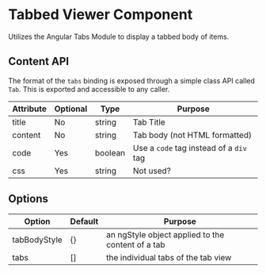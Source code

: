 # Tabbed Viewer Component

Utilizes the Angular Tabs Module to display a tabbed body of items.

## Content API

The format of the `tabs` binding is exposed through a simple class API called `Tab`. This is exported and accessible to any caller.

| Attribute | Optional | Type    | Purpose                                 |
| --------- | -------  | ------- | --------------------------------------- |
| title     | No       | string  | Tab Title                               |
| content   | No       | string  | Tab body (not HTML formatted)           |
| code      | Yes      | boolean | Use a `code` tag instead of a `div` tag |
| css       | Yes      | string  | Not used?                               |

## Options

| Option         | Default | Purpose                                           |
| -------------- | ------- | ------------------------------------------------- |
| tabBodyStyle   | {}      | an ngStyle object applied to the content of a tab |
| tabs           | []      | the individual tabs of the tab view               |
